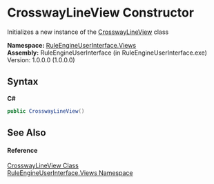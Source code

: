 # CrosswayLineView Constructor 
 

Initializes a new instance of the <a href="859472d9-5cd8-2938-e821-108c3b769729">CrosswayLineView</a> class

**Namespace:**&nbsp;<a href="d31aa1d6-d6f0-0fd8-e118-24f1748e2107">RuleEngineUserInterface.Views</a><br />**Assembly:**&nbsp;RuleEngineUserInterface (in RuleEngineUserInterface.exe) Version: 1.0.0.0 (1.0.0.0)

## Syntax

**C#**<br />
``` C#
public CrosswayLineView()
```


## See Also


#### Reference
<a href="859472d9-5cd8-2938-e821-108c3b769729">CrosswayLineView Class</a><br /><a href="d31aa1d6-d6f0-0fd8-e118-24f1748e2107">RuleEngineUserInterface.Views Namespace</a><br />